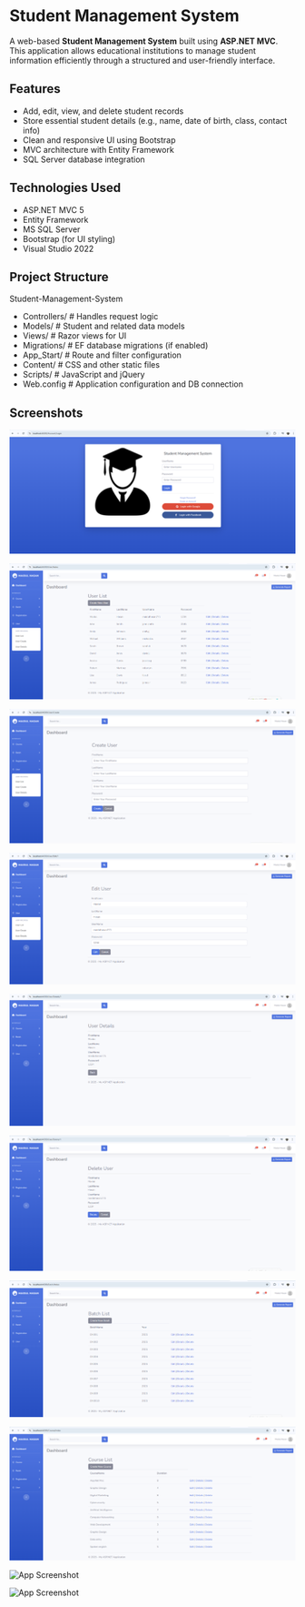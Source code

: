 
# Student Management System

A web-based **Student Management System** built using **ASP.NET MVC**. This application allows educational institutions to manage student information efficiently through a structured and user-friendly interface.


##  Features

- Add, edit, view, and delete student records
- Store essential student details (e.g., name, date of birth, class, contact info)
- Clean and responsive UI using Bootstrap
- MVC architecture with Entity Framework
- SQL Server database integration


## Technologies Used

- ASP.NET MVC 5
- Entity Framework
- MS SQL Server
- Bootstrap (for UI styling)
- Visual Studio 2022


 ## Project Structure
 
 Student-Management-System

- Controllers/ # Handles request logic
- Models/ # Student and related data models
- Views/ # Razor views for UI
- Migrations/ # EF database migrations (if enabled)
- App_Start/ # Route and filter configuration
- Content/ # CSS and other static files
- Scripts/ # JavaScript and jQuery
- Web.config # Application configuration and DB connection
## Screenshots
![Login Page](https://github.com/Maidul771/Student-Management-System/blob/cbb5e9a6af497da9e397b36488401bd309faf3c9/Login.png)

![User List](https://github.com/Maidul771/Student-Management-System/blob/397d190811da2399e0ddd6bff5780ef767a545b3/User%20List.png)

![User Create](https://github.com/Maidul771/Student-Management-System/blob/adc5bc53973b4cb08ba85fc9734104c3fbc394f1/User%20Create.png)

![Edit User](https://github.com/Maidul771/Student-Management-System/blob/f2493a421d65b30f5015fd8730df0fd8f7baf8ae/User%20Edit.png)

![User Details](https://github.com/Maidul771/Student-Management-System/blob/a6a9ba07cfb1b4a977b16d995c6040068628abe9/User%20Details.png)

![User Delete](https://github.com/Maidul771/Student-Management-System/blob/cc9ded1969a743758f8f7f9f5270736ed8804a83/User%20Delete.png)

![Batch List](https://github.com/Maidul771/Student-Management-System/blob/77bb836919f14970c795e15bfc864b456ea1ee10/Batch%20List.png)

![Course List](https://github.com/Maidul771/Student-Management-System/blob/7116c7d288f1edc2738b8b4d3d5e95184cabdce6/Course%20List.png)

![App Screenshot](https://media-hosting.imagekit.io/d4a04a7479414106/Registration%20List.png?Expires=1841164728&Key-Pair-Id=K2ZIVPTIP2VGHC&Signature=LJqorwnC1S4-JNPeyWJ1B5ferE1rWlbMvqF6NrpGauYMYXVxFm0~J1CNfsVZFOINFVJLIw2on3IG~7t0vwropUC38Npu01xfaG59JXSgNkx~rymIt-3G5WcU~KqM3Gk9oYnf-GKaLfGVhxbnX03QDclzJTJDzQGqRgILISohvORNavcL5WWyBnYfOzxGUNEF32kGqpsczkeGYfWe44KF8721X5Pn86BYOUWC8IwGiFJbpafrSnVXMdt38hJcY6z2rr32Awc6P3xlW49Jjo~d4zoc9KZwuwO~0xJoMvT06dbvpLF64Qmyz8N~YN-ddQixQaaRroDnkuug--FBzpj5Gw__)

![App Screenshot](https://media-hosting.imagekit.io/23e0bc96d8b8481c/Database.png?Expires=1841164728&Key-Pair-Id=K2ZIVPTIP2VGHC&Signature=uAeZSimVAc9ba4eBHATc1qxvjGvusse9sGRKLZ-sLHdoXXOf-RjRjdm10MfcdfnV8LN8LZH6V7gAbNQg-GuTzfww-28pZ9W1MQKNDS6~169NwyCJzsLvEORBOt9UmnojQyLg5zT-yKdLvrwR1eAFXtnmvNypqeur2lA6O4lS3wcVoXcw3~qECHaEml4RBYMuYUhLxtcyqYDmS280YD5xxl68Of~p1qjxJBNlHReHmhWWFkYdWmFhfB8r4YWZv8NKWwKco4CQIAIh8CbyTDOC6zgOFqJFb1OfGjCQOcCbrfSKgY8p2mBS9E-YATtLCb8W0o9EgMtA7uAHMR30ClU9TQ__)
